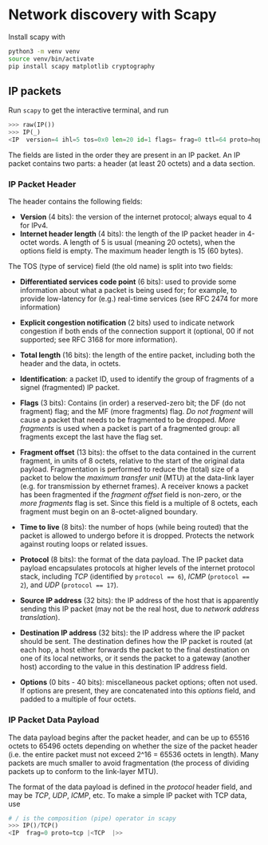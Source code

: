 # Network discovery with Scapy

Install scapy with 

```bash
python3 -m venv venv
source venv/bin/activate
pip install scapy matplotlib cryptography
```

## IP packets

Run `scapy` to get the interactive terminal, and run

```python
>>> raw(IP())
>>> IP(_)
<IP  version=4 ihl=5 tos=0x0 len=20 id=1 flags= frag=0 ttl=64 proto=hopopt chksum=0x7ce7 src=127.0.0.1 dst=127.0.0.1 |>
```

The fields are listed in the order they are present in an IP packet. An IP packet contains two parts: a header (at least 20 octets) and a data section. 

### IP Packet Header

The header contains the following fields:

- **Version** (4 bits): the version of the internet protocol; always equal to 4 for IPv4.
- **Internet header length** (4 bits): the length of the IP packet header in 4-octet words. A length of 5 is usual (meaning 20 octets), when the options field is empty. The maximum header length is 15 (60 bytes).

The TOS (type of service) field (the old name) is split into two fields:
- **Differentiated services code point** (6 bits): used to provide some information about what a packet is being used for; for example, to provide low-latency for (e.g.) real-time services (see RFC 2474 for more information)
- **Explicit congestion notification** (2 bits) used to indicate network congestion if both ends of the connection support it (optional, 00 if not supported; see RFC 3168 for more information).

- **Total length** (16 bits): the length of the entire packet, including both the header and the data, in octets.

- **Identification**: a packet ID, used to identify the group of fragments of a signel (fragmented) IP packet.

- **Flags** (3 bits): Contains (in order) a reserved-zero bit; the DF (do not fragment) flag; and the MF (more fragments) flag. *Do not fragment* will cause a packet that needs to be fragmented to be dropped. *More fragments* is used when a packet is part of a fragmented group: all fragments except the last have the flag set.

- **Fragment offset** (13 bits): the offset to the data contained in the current fragment, in units of 8 octets, relative to the start of the original data payload. Fragmentation is performed to reduce the (total) size of a packet to below the *maximum transfer unit* (MTU) at the data-link layer (e.g. for transmission by ethernet frames). A receiver knows a packet has been fragmented if the *fragment offset* field is non-zero, or the *more fragments* flag is set. Since this field is a multiple of 8 octets, each fragment must begin on an 8-octet-aligned boundary.

- **Time to live** (8 bits): the number of hops (while being routed) that the packet is allowed to undergo before it is dropped. Protects the network against routing loops or related issues.

- **Protocol** (8 bits): the format of the data payload. The IP packet data payload encapsulates protocols at higher levels of the internet protocol stack, including *TCP* (identified by `protocol == 6`), *ICMP* (`protocol == 2`), and *UDP* (`protocol == 17`). 

- **Source IP address** (32 bits): the IP address of the host that is apparently sending this IP packet (may not be the real host, due to *network address translation*).

- **Destination IP address** (32 bits): the IP address where the IP packet should be sent. The destination defines how the IP packet is routed (at each hop, a host either forwards the packet to the final destination on one of its local networks, or it sends the packet to a gateway (another host) according to the value in this destination IP address field.

- **Options** (0 bits - 40 bits): miscellaneous packet options; often not used. If options are present, they are concatenated into this *options* field, and padded to a multiple of four octets.

### IP Packet Data Payload

The data payload begins after the packet header, and can be up to 65516 octets to 65496 octets depending on whether the size of the packet header (i.e. the entire packet must not exceed 2^16 = 65536 octets in length). Many packets are much smaller to avoid fragmentation (the process of dividing packets up to conform to the link-layer MTU).

The format of the data payload is defined in the *protocol* header field, and may be *TCP*, *UDP*, *ICMP*, etc. To make a simple IP packet with TCP data, use

```python
# / is the composition (pipe) operator in scapy
>>> IP()/TCP()
<IP  frag=0 proto=tcp |<TCP  |>>
```


